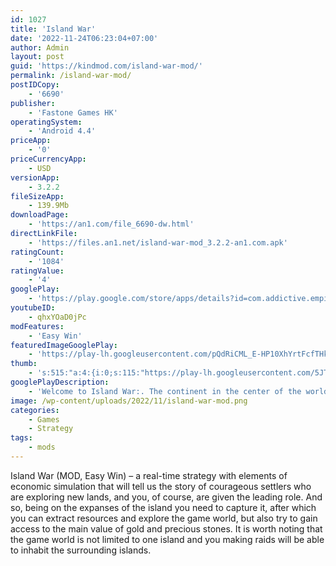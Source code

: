 ```yaml
---
id: 1027
title: 'Island War'
date: '2022-11-24T06:23:04+07:00'
author: Admin
layout: post
guid: 'https://kindmod.com/island-war-mod/'
permalink: /island-war-mod/
postIDCopy:
    - '6690'
publisher:
    - 'Fastone Games HK'
operatingSystem:
    - 'Android 4.4'
priceApp:
    - '0'
priceCurrencyApp:
    - USD
versionApp:
    - 3.2.2
fileSizeApp:
    - 139.9Mb
downloadPage:
    - 'https://an1.com/file_6690-dw.html'
directLinkFile:
    - 'https://files.an1.net/island-war-mod_3.2.2-an1.com.apk'
ratingCount:
    - '1084'
ratingValue:
    - '4'
googlePlay:
    - 'https://play.google.com/store/apps/details?id=com.addictive.empire.clash.conquest'
youtubeID:
    - qhxYOaD0jPc
modFeatures:
    - 'Easy Win'
featuredImageGooglePlay:
    - 'https://play-lh.googleusercontent.com/pQdRiCML_E-HP10XhYrtFcfTHkoEaz1VREmQFY8OSL1uR0O1tIjba2xtH8VSFcDf_Ul_'
thumb:
    - 's:515:"a:4:{i:0;s:115:"https://play-lh.googleusercontent.com/5JTiSJ6x4I7WJGWxPiZliAE7ksXYOA98ka-3auF2HtYThqOVF9n_1seHqizUT4JFQLk=w526-h296";i:1;s:114:"https://play-lh.googleusercontent.com/9VE8wBSAGL-MadSPhx9a7hKTfOiRIokFeocdzi6g7nrQkzUquOB7YRkAG6Oj1BgFew=w526-h296";i:2;s:114:"https://play-lh.googleusercontent.com/CMFdLBGgNlgBj2bi9tAbzpoZIivyiQn4HAPhctvmt12O3VaDdqnkmA3kIWVm6UIuLg=w526-h296";i:3;s:114:"https://play-lh.googleusercontent.com/3xgUR53li5jAP3pILjTi_JHRnncGrRqgdJzXDjyEhrRNpbYFP21q0c9Q3rq4NoC80w=w526-h296";}";'
googlePlayDescription:
    - 'Welcome to Island War:. The continent in the center of the world was shattered by mysterious power; it became countless islands scattered across the ocean.. In this world you can be a pirate and conqueror by sending your fleet to loot weaker prey.'
image: /wp-content/uploads/2022/11/island-war-mod.png
categories:
    - Games
    - Strategy
tags:
    - mods
---
```


Island War (MOD, Easy Win) – a real-time strategy with elements of economic simulation that will tell us the story of courageous settlers who are exploring new lands, and you, of course, are given the leading role. And so, being on the expanses of the island you need to capture it, after which you can extract resources and explore the game world, but also try to gain access to the main value of gold and precious stones. It is worth noting that the game world is not limited to one island and you making raids will be able to inhabit the surrounding islands.